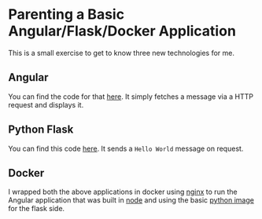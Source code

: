 # Parenting a Basic Angular/Flask/Docker Application

This is a small exercise to get to know three new technologies for me.

## Angular

You can find the code for that [here](git@github.com:SonkeWohler/frontend.git).
It simply fetches a message via a HTTP request and displays it.

## Python Flask

You can find this code [here](git@github.com:SonkeWohler/backend.git).  It
sends a `Hello World` message on request.

## Docker

I wrapped both the above applications in docker using
[nginx](https://hub.docker.com/_/nginx/) to run the Angular application that
was built in
[node](https://hub.docker.com/_/node?tab=description&amp%3Bpage=1&amp%3Bname=alpine)
and using the basic [python image ](https://hub.docker.com/_/python/) for the
flask side.
